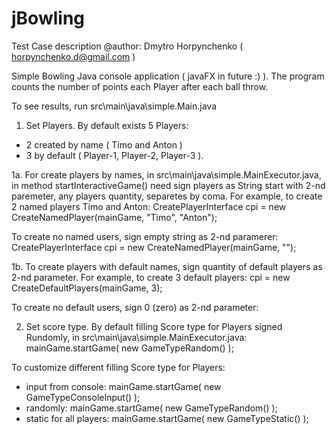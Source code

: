 # jBowling
Test Case description
@author: Dmytro Horpynchenko ( horpynchenko.d@gmail.com )

Simple Bowling Java console application ( javaFX in future :) ). 
The program counts the number of points each Player after each ball throw.

To see results, run src\main\java\simple.Main.java 

1. Set Players.
By default exists 5 Players: 
- 2 created by name ( Timo and Anton ) 
- 3 by default ( Player-1,  Player-2, Player-3 ).  
  
1a. For create players by names, in src\main\java\simple.MainExecutor.java, 
in method startInteractiveGame() need sign players as String start with 2-nd paremeter,
any players quantity, separetes by coma.
For example, to create 2 named players Timo and Anton:
CreatePlayerInterface cpi = new CreateNamedPlayer(mainGame, "Timo", "Anton");

To create no named users, sign empty string as 2-nd paramerer: 
CreatePlayerInterface cpi = new CreateNamedPlayer(mainGame, "");

1b. To create players with default names, sign quantity of default players as 2-nd parameter.
For example, to create 3 default players:
cpi = new CreateDefaultPlayers(mainGame, 3);

To create no default users, sign 0 (zero) as 2-nd parameter:

2. Set score type. 
By default filling Score type for Players signed Rundomly, in src\main\java\simple.MainExecutor.java: 
mainGame.startGame( new GameTypeRandom() );

To customize different filling Score type for Players: 
- input from console:     mainGame.startGame( new GameTypeConsoleInput() );
- randomly:               mainGame.startGame( new GameTypeRandom() );
- static for all players: mainGame.startGame( new GameTypeStatic() );
